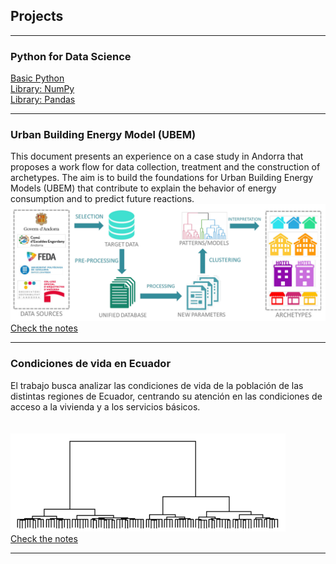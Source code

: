 ## Projects

---

### Python for Data Science

[Basic Python](./projects/python/mainpython.md)
<br>
[Library: NumPy](./projects/python/numpy/mainnumpy.md)
<br>
[Library: Pandas](./projects/python/numpy/mainpandas.md)

---
### Urban Building Energy Model (UBEM)
This document presents an experience on a case study in Andorra that proposes a work flow for data collection, treatment and the construction of archetypes. The aim is to build the foundations for Urban Building Energy Models (UBEM) that contribute to explain the behavior of energy consumption and to predict future reactions.
<br>
![UBEM](.\projects\UBEM\workflow.png)
<br>
[Check the notes](./projects/UBEM/mainUBEM.md)

---
### Condiciones de vida en Ecuador
El trabajo busca analizar las condiciones de vida de la población de las distintas regiones de Ecuador, centrando su atención en las condiciones de acceso a la vivienda y a los servicios básicos.
<br>
<br><br>
![dendogram](.\projects\Ecuador\dendogram.png)
<br>
[Check the notes](./projects/Ecuador/mainEcuador.md)

---






